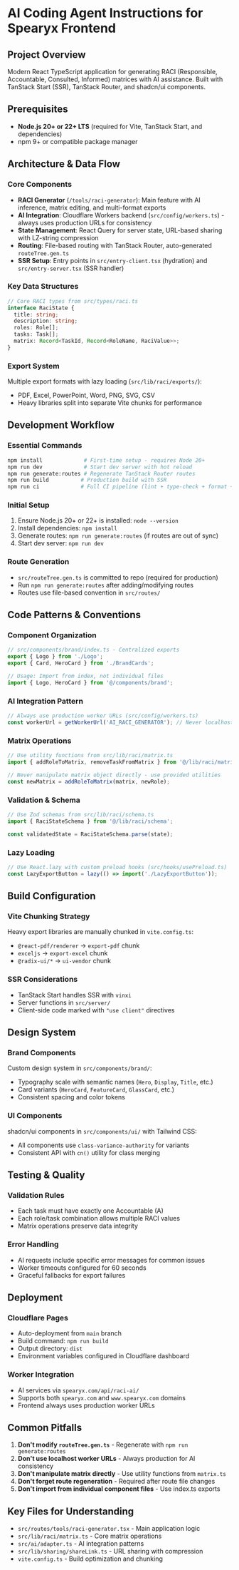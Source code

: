 # AI Coding Agent Instructions for Spearyx Frontend

## Project Overview

Modern React TypeScript application for generating RACI (Responsible, Accountable, Consulted, Informed) matrices with AI assistance. Built with TanStack Start (SSR), TanStack Router, and shadcn/ui components.

## Prerequisites

- **Node.js 20+ or 22+ LTS** (required for Vite, TanStack Start, and dependencies)
- npm 9+ or compatible package manager

## Architecture & Data Flow

### Core Components

- **RACI Generator** (`/tools/raci-generator`): Main feature with AI inference, matrix editing, and multi-format exports
- **AI Integration**: Cloudflare Workers backend (`src/config/workers.ts`) - always uses production URLs for consistency
- **State Management**: React Query for server state, URL-based sharing with LZ-string compression
- **Routing**: File-based routing with TanStack Router, auto-generated `routeTree.gen.ts`
- **SSR Setup**: Entry points in `src/entry-client.tsx` (hydration) and `src/entry-server.tsx` (SSR handler)

### Key Data Structures

```typescript
// Core RACI types from src/types/raci.ts
interface RaciState {
  title: string;
  description: string;
  roles: Role[];
  tasks: Task[];
  matrix: Record<TaskId, Record<RoleName, RaciValue>>;
}
```

### Export System

Multiple export formats with lazy loading (`src/lib/raci/exports/`):

- PDF, Excel, PowerPoint, Word, PNG, SVG, CSV
- Heavy libraries split into separate Vite chunks for performance

## Development Workflow

### Essential Commands

```bash
npm install             # First-time setup - requires Node 20+
npm run dev             # Start dev server with hot reload
npm run generate:routes # Regenerate TanStack Router routes
npm run build          # Production build with SSR
npm run ci             # Full CI pipeline (lint + type-check + format + audit + build)
```

### Initial Setup

1. Ensure Node.js 20+ or 22+ is installed: `node --version`
2. Install dependencies: `npm install`
3. Generate routes: `npm run generate:routes` (if routes are out of sync)
4. Start dev server: `npm run dev`

### Route Generation

- `src/routeTree.gen.ts` is committed to repo (required for production)
- Run `npm run generate:routes` after adding/modifying routes
- Routes use file-based convention in `src/routes/`

## Code Patterns & Conventions

### Component Organization

```typescript
// src/components/brand/index.ts - Centralized exports
export { Logo } from './Logo';
export { Card, HeroCard } from './BrandCards';

// Usage: Import from index, not individual files
import { Logo, HeroCard } from '@/components/brand';
```

### AI Integration Pattern

```typescript
// Always use production worker URLs (src/config/workers.ts)
const workerUrl = getWorkerUrl('AI_RACI_GENERATOR'); // Never localhost
```

### Matrix Operations

```typescript
// Use utility functions from src/lib/raci/matrix.ts
import { addRoleToMatrix, removeTaskFromMatrix } from '@/lib/raci/matrix';

// Never manipulate matrix object directly - use provided utilities
const newMatrix = addRoleToMatrix(matrix, newRole);
```

### Validation & Schema

```typescript
// Use Zod schemas from src/lib/raci/schema.ts
import { RaciStateSchema } from '@/lib/raci/schema';

const validatedState = RaciStateSchema.parse(state);
```

### Lazy Loading

```typescript
// Use React.lazy with custom preload hooks (src/hooks/usePreload.ts)
const LazyExportButton = lazy(() => import('./LazyExportButton'));
```

## Build Configuration

### Vite Chunking Strategy

Heavy export libraries are manually chunked in `vite.config.ts`:

- `@react-pdf/renderer` → `export-pdf` chunk
- `exceljs` → `export-excel` chunk
- `@radix-ui/*` → `ui-vendor` chunk

### SSR Considerations

- TanStack Start handles SSR with `vinxi`
- Server functions in `src/server/`
- Client-side code marked with `"use client"` directives

## Design System

### Brand Components

Custom design system in `src/components/brand/`:

- Typography scale with semantic names (`Hero`, `Display`, `Title`, etc.)
- Card variants (`HeroCard`, `FeatureCard`, `GlassCard`, etc.)
- Consistent spacing and color tokens

### UI Components

shadcn/ui components in `src/components/ui/` with Tailwind CSS:

- All components use `class-variance-authority` for variants
- Consistent API with `cn()` utility for class merging

## Testing & Quality

### Validation Rules

- Each task must have exactly one Accountable (A)
- Each role/task combination allows multiple RACI values
- Matrix operations preserve data integrity

### Error Handling

- AI requests include specific error messages for common issues
- Worker timeouts configured for 60 seconds
- Graceful fallbacks for export failures

## Deployment

### Cloudflare Pages

- Auto-deployment from `main` branch
- Build command: `npm run build`
- Output directory: `dist`
- Environment variables configured in Cloudflare dashboard

### Worker Integration

- AI services via `spearyx.com/api/raci-ai/`
- Supports both `spearyx.com` and `www.spearyx.com` domains
- Frontend always uses production worker URLs

## Common Pitfalls

1. **Don't modify `routeTree.gen.ts`** - Regenerate with `npm run generate:routes`
2. **Don't use localhost worker URLs** - Always production for AI consistency
3. **Don't manipulate matrix directly** - Use utility functions from `matrix.ts`
4. **Don't forget route regeneration** - Required after route file changes
5. **Don't import from individual component files** - Use index.ts exports

## Key Files for Understanding

- `src/routes/tools/raci-generator.tsx` - Main application logic
- `src/lib/raci/matrix.ts` - Core matrix operations
- `src/ai/adapter.ts` - AI integration patterns
- `src/lib/sharing/shareLink.ts` - URL sharing with compression
- `vite.config.ts` - Build optimization and chunking
